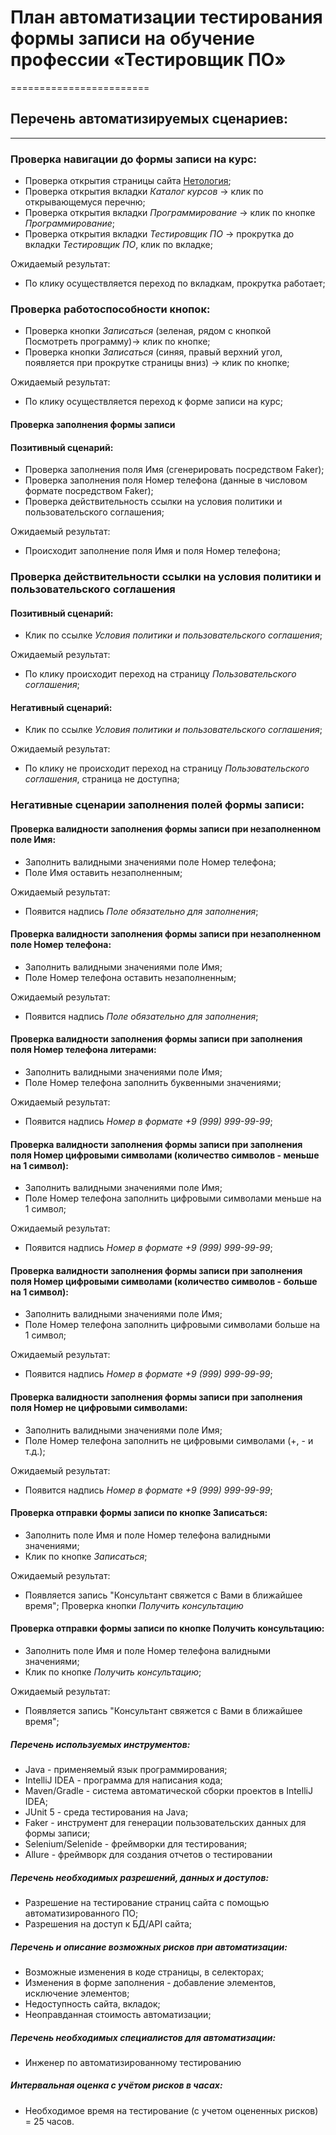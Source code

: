 # План автоматизации тестирования формы записи на обучение профессии «Тестировщик ПО»
========================
## Перечень автоматизируемых сценариев:
------------------------
### **Проверка навигации до формы записи на курс:**
* Проверка открытия страницы сайта [Нетология](https://netology.ru);
* Проверка открытия вкладки *Каталог курсов* -> клик по открывающемуся перечню;
* Проверка открытия вкладки *Программирование* -> клик по кнопке *Программирование*;
* Проверка открытия вкладки *Тестировщик ПО* -> прокрутка до вкладки *Тестировщик ПО*, клик по вкладке;


Ожидаемый результат:
* По клику осуществляется переход по вкладкам, прокрутка работает;

### **Проверка работоспособности кнопок:**
* Проверка кнопки *Записаться* (зеленая, рядом с кнопкой Посмотреть программу)-> клик по кнопке;
* Проверка кнопки *Записаться* (синяя, правый верхний угол, появляется при прокрутке страницы вниз) -> клик по кнопке;

Ожидаемый результат:
* По клику осуществляется переход к форме записи на курс;


#### **Проверка заполнения формы записи**
#### Позитивный сценарий:
* Проверка заполнения поля Имя (сгенерировать посредством Faker);
* Проверка заполнения поля Номер телефона (данные в числовом формате посредством Faker); 
* Проверка действительность ссылки на условия политики и пользовательского соглашения;

Ожидаемый результат:
* Происходит заполнение поля Имя и поля Номер телефона;

### **Проверка действительности ссылки на условия политики и пользовательского соглашения**
#### Позитивный сценарий:
* Клик по ссылке *Условия политики и пользовательского соглашения*;

Ожидаемый результат:
* По клику происходит переход на страницу *Пользовательского соглашения*;

#### Негативный сценарий:
* Клик по ссылке *Условия политики и пользовательского соглашения*;

Ожидаемый результат:
* По клику не происходит переход на страницу *Пользовательского соглашения*, страница не доступна;

### **Негативные сценарии заполнения полей формы записи:**

#### **Проверка валидности заполнения формы записи при незаполненном поле Имя:**
* Заполнить валидными значениями поле Номер телефона;
* Поле Имя оставить незаполненным;

Ожидаемый результат:
* Появится надпись *Поле обязательно для заполнения*;

#### **Проверка валидности заполнения формы записи при незаполненном поле Номер телефона:**
* Заполнить валидными значениями поле Имя;
* Поле Номер телефона оставить незаполненным;

Ожидаемый результат:
* Появится надпись *Поле обязательно для заполнения*;

#### **Проверка валидности заполнения формы записи при заполнения поля Номер телефона литерами:**
* Заполнить валидными значениями поле Имя;
* Поле Номер телефона заполнить буквенными значениями;

Ожидаемый результат:
* Появится надпись *Номер в формате +9 (999) 999-99-99*;

#### **Проверка валидности заполнения формы записи при заполнения поля Номер цифровыми символами (количество символов - меньше на 1 символ):**
* Заполнить валидными значениями поле Имя;
* Поле Номер телефона заполнить цифровыми символами меньше на 1 символ;

Ожидаемый результат:
* Появится надпись *Номер в формате +9 (999) 999-99-99*;

#### **Проверка валидности заполнения формы записи при заполнения поля Номер цифровыми символами (количество символов - больше на 1 символ):**
* Заполнить валидными значениями поле Имя;
* Поле Номер телефона заполнить цифровыми символами больше на 1 символ;

Ожидаемый результат:
* Появится надпись *Номер в формате +9 (999) 999-99-99*;

#### **Проверка валидности заполнения формы записи при заполнения поля Номер не цифровыми символами:**
* Заполнить валидными значениями поле Имя;
* Поле Номер телефона заполнить не цифровыми символами (+, - и т.д.);

Ожидаемый результат:
* Появится надпись *Номер в формате +9 (999) 999-99-99*;

#### **Проверка отправки формы записи по кнопке Записаться**:

* Заполнить поле Имя и поле Номер телефона валидными значениями;
* Клик по кнопке *Записаться*;

Ожидаемый результат:

* Появляется запись "Консультант свяжется с Вами в ближайшее время";
Проверка кнопки *Получить консультацию*

#### **Проверка отправки формы записи по кнопке Получить консультацию**:

* Заполнить поле Имя и поле Номер телефона валидными значениями;
* Клик по кнопке *Получить консультацию*;

Ожидаемый результат:

* Появляется запись "Консультант свяжется с Вами в ближайшее время";

##### Перечень используемых инструментов:

* Java - применяемый язык программирования;
* IntelliJ IDEA - программа для написания кода;
* Maven/Gradle - система автоматической сборки проектов в IntelliJ IDEA;
* JUnit 5 - среда тестирования на Java;
* Faker - инструмент для генерации пользовательских данных для формы записи;
* Selenium/Selenide - фреймворки для тестирования;
* Allure - фреймворк для создания отчетов о тестировании

##### Перечень необходимых разрешений, данных и доступов:

* Разрешение на тестирование страниц сайта с помощью автоматизированного ПО;
* Разрешения на доступ к БД/API сайта;


##### Перечень и описание возможных рисков при автоматизации:

* Возможные изменения в коде страницы, в селекторах;
* Изменения в форме заполнения - добавление элементов, исключение элементов;
* Недоступность сайта, вкладок;
* Неоправданная стоимость автоматизации;

##### Перечень необходимых специалистов для автоматизации:

* Инженер по автоматизированному тестированию

##### Интервальная оценка с учётом рисков в часах:

* Необходимое время на тестирование (с учетом оцененных рисков) = 25 часов.



